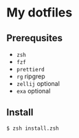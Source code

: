 # My dotfiles

## Prerequsites

  - `zsh`
  - `fzf`
  - `prettierd`
  - `rg` ripgrep
  - `zellij` optional
  - `exa` optional

## Install

```sh
$ zsh install.zsh
```
